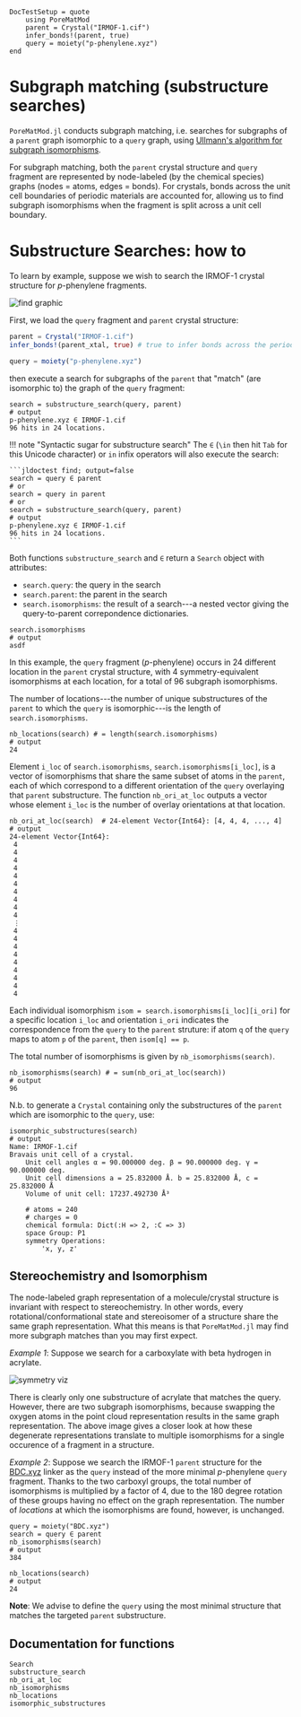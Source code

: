 ```@meta
DocTestSetup = quote
    using PoreMatMod
    parent = Crystal("IRMOF-1.cif")
    infer_bonds!(parent, true)
    query = moiety("p-phenylene.xyz")
end
```

# Subgraph matching (substructure searches)


`PoreMatMod.jl` conducts subgraph matching, i.e. searches for subgraphs of a `parent` graph isomorphic to a `query` graph, using [Ullmann's algorithm for subgraph isomorphisms](https://doi.org/10.1145/321921.321925).

For subgraph matching, both the `parent` crystal structure and `query` fragment are represented by node-labeled (by the chemical species) graphs (nodes = atoms, edges = bonds). For crystals, bonds across the unit cell boundaries of periodic materials are accounted for, allowing us to find subgraph isomorphisms when the fragment is split across a unit cell boundary.

# Substructure Searches: how to

To learn by example, suppose we wish to search the IRMOF-1 crystal structure for *p*-phenylene fragments.

![find graphic](../../assets/find/s_moty-in-xtal.png)

First, we load the `query` fragment and `parent` crystal structure:
```julia
parent = Crystal("IRMOF-1.cif")
infer_bonds!(parent_xtal, true) # true to infer bonds across the periodic boundary

query = moiety("p-phenylene.xyz")
```

then execute a search for subgraphs of the `parent` that "match" (are isomorphic to) the graph of the `query` fragment:

```jldoctest find
search = substructure_search(query, parent)
# output
p-phenylene.xyz ∈ IRMOF-1.cif
96 hits in 24 locations.
```

!!! note "Syntactic sugar for substructure search"
    The `∈` (`\in` then hit `Tab` for this Unicode character) or `in` infix operators will also execute the search:

    ```jldoctest find; output=false
    search = query ∈ parent
    # or
    search = query in parent
    # or
    search = substructure_search(query, parent)
    # output
    p-phenylene.xyz ∈ IRMOF-1.cif
    96 hits in 24 locations.
    ```


Both functions `substructure_search` and `∈` return a `Search` object with attributes:
* `search.query`: the query in the search
* `search.parent`: the parent in the search
* `search.isomorphisms`: the result of a search---a nested vector giving the query-to-parent correpondence dictionaries.

```jldoctest find
search.isomorphisms
# output
asdf
```

In this example, the `query` fragment (*p*-phenylene) occurs in 24 different location in the `parent` crystal structure, with 4 symmetry-equivalent isomorphisms at each location, for a total of 96 subgraph isomorphisms.

The number of locations---the number of unique substructures of the `parent` to which the `query` is isomorphic---is the length of `search.isomorphisms`.

```jldoctest find
nb_locations(search) # = length(search.isomorphisms)
# output
24
```

Element `i_loc` of `search.isomorphisms`, `search.isomorphisms[i_loc]`, is a vector of isomorphisms that share the same subset of atoms in the `parent`, each of which correspond to a different orientation of the `query` overlaying that `parent` substructure. The function `nb_ori_at_loc` outputs a vector whose element `i_loc` is the number of overlay orientations at that location.

```jldoctest find; output=false
nb_ori_at_loc(search)  # 24-element Vector{Int64}: [4, 4, 4, ..., 4]
# output
24-element Vector{Int64}:
 4
 4
 4
 4
 4
 4
 4
 4
 4
 4
 ⋮
 4
 4
 4
 4
 4
 4
 4
 4
 4
```

Each individual isomorphism `isom = search.isomorphisms[i_loc][i_ori]` for a specific location `i_loc` and orientation `i_ori` indicates the correspondence from the `query` to the `parent` struture: if atom `q` of the `query` maps to atom `p` of the `parent`, then `isom[q] == p`.

The total number of isomorphisms is given by `nb_isomorphisms(search)`.

```jldoctest find
nb_isomorphisms(search) # = sum(nb_ori_at_loc(search))
# output
96
```

N.b. to generate a `Crystal` containing only the substructures of the `parent` which are isomorphic to the `query`, use:

```jldoctest find
isomorphic_substructures(search)
# output
Name: IRMOF-1.cif
Bravais unit cell of a crystal.
	Unit cell angles α = 90.000000 deg. β = 90.000000 deg. γ = 90.000000 deg.
	Unit cell dimensions a = 25.832000 Å. b = 25.832000 Å, c = 25.832000 Å
	Volume of unit cell: 17237.492730 Å³

	# atoms = 240
	# charges = 0
	chemical formula: Dict(:H => 2, :C => 3)
	space Group: P1
	symmetry Operations:
		'x, y, z'
```

## Stereochemistry and Isomorphism

The node-labeled graph representation of a molecule/crystal structure is invariant with respect to stereochemistry.
In other words, every rotational/conformational state and stereoisomer of a structure share the same graph representation.
What this means is that `PoreMatMod.jl` may find more subgraph matches than you may first expect. 

*Example 1*: Suppose we search for a carboxylate with beta hydrogen in acrylate.

![symmetry viz](../../assets/find/symmetry.png)

There is clearly only one substructure of acrylate that matches the query.
However, there are two subgraph isomorphisms, because swapping the oxygen atoms in the point cloud representation results in the same graph representation. 
The above image gives a closer look at how these degenerate representations translate to multiple isomorphisms for a single occurence of a fragment in a structure.

*Example 2*: Suppose we search the IRMOF-1 `parent` structure for the [BDC.xyz](../../../assets/find/BDC.xyz) linker as the `query` instead of the more minimal *p*-phenylene `query` fragment.
Thanks to the two carboxyl groups, the total number of isomorphisms is multiplied by a factor of 4, due to the 180 degree rotation of these groups having no effect on the graph representation.
The number of _locations_ at which the isomorphisms are found, however, is unchanged.

```jldoctest find
query = moiety("BDC.xyz")
search = query ∈ parent
nb_isomorphisms(search) 
# output
384
```
```jldoctest find
nb_locations(search) 
# output
24
```

**Note**: We advise to define the `query` using the most minimal structure that matches the targeted `parent` substructure.

## Documentation for functions

```@docs
Search
substructure_search
nb_ori_at_loc
nb_isomorphisms
nb_locations
isomorphic_substructures
```
